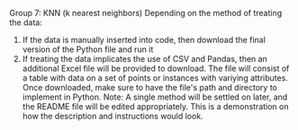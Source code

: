 Group 7: KNN (k nearest neighbors)
Depending on the method of treating the data:
1) If the data is manually inserted into code, then download the final version of the Python file and run it
2) If treating the data implicates the use of CSV and Pandas, then an additional Excel file will be provided to download.
   The file will consist of a table with data on a set of points or instances with variying attributes.
   Once downloaded, make sure to have the file's path and directory to implement in Python.
Note: A single method will be settled on later, and the README file will be edited appropriately. This is a demonstration on how the description and instructions would look.
